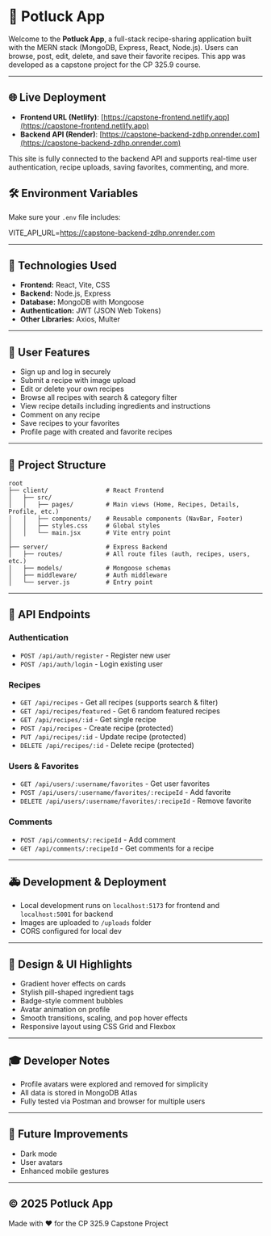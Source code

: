 # 🍲 Potluck App

Welcome to the **Potluck App**, a full-stack recipe-sharing application built with the MERN stack (MongoDB, Express, React, Node.js). Users can browse, post, edit, delete, and save their favorite recipes. This app was developed as a capstone project for the CP 325.9 course.

---

## 🌐 Live Deployment

- **Frontend URL (Netlify)**: [https://capstone-frontend.netlify.app](https://capstone-frontend.netlify.app)
- **Backend API (Render)**: [https://capstone-backend-zdhp.onrender.com](https://capstone-backend-zdhp.onrender.com)

This site is fully connected to the backend API and supports real-time user authentication, recipe uploads, saving favorites, commenting, and more.

## 🛠 Environment Variables

Make sure your `.env` file includes:

VITE_API_URL=https://capstone-backend-zdhp.onrender.com

---


## 🔧 Technologies Used
- **Frontend:** React, Vite, CSS
- **Backend:** Node.js, Express
- **Database:** MongoDB with Mongoose
- **Authentication:** JWT (JSON Web Tokens)
- **Other Libraries:** Axios, Multer

---

## 👥 User Features
- Sign up and log in securely
- Submit a recipe with image upload
- Edit or delete your own recipes
- Browse all recipes with search & category filter
- View recipe details including ingredients and instructions
- Comment on any recipe
- Save recipes to your favorites
- Profile page with created and favorite recipes

---

## 📂 Project Structure

```
root
├── client/                # React Frontend
│   ├── src/
│   │   ├── pages/         # Main views (Home, Recipes, Details, Profile, etc.)
│   │   ├── components/    # Reusable components (NavBar, Footer)
│   │   ├── styles.css     # Global styles
│   │   └── main.jsx       # Vite entry point
│
├── server/                # Express Backend
│   ├── routes/            # All route files (auth, recipes, users, etc.)
│   ├── models/            # Mongoose schemas
│   ├── middleware/        # Auth middleware
│   └── server.js          # Entry point
```

---

## 🚀 API Endpoints

### Authentication
- `POST /api/auth/register` - Register new user
- `POST /api/auth/login` - Login existing user

### Recipes
- `GET /api/recipes` - Get all recipes (supports search & filter)
- `GET /api/recipes/featured` - Get 6 random featured recipes
- `GET /api/recipes/:id` - Get single recipe
- `POST /api/recipes` - Create recipe (protected)
- `PUT /api/recipes/:id` - Update recipe (protected)
- `DELETE /api/recipes/:id` - Delete recipe (protected)

### Users & Favorites
- `GET /api/users/:username/favorites` - Get user favorites
- `POST /api/users/:username/favorites/:recipeId` - Add favorite
- `DELETE /api/users/:username/favorites/:recipeId` - Remove favorite

### Comments
- `POST /api/comments/:recipeId` - Add comment
- `GET /api/comments/:recipeId` - Get comments for a recipe

---

## 🚑 Development & Deployment
- Local development runs on `localhost:5173` for frontend and `localhost:5001` for backend
- Images are uploaded to `/uploads` folder
- CORS configured for local dev

---

## 🌈 Design & UI Highlights
- Gradient hover effects on cards
- Stylish pill-shaped ingredient tags
- Badge-style comment bubbles
- Avatar animation on profile
- Smooth transitions, scaling, and pop hover effects
- Responsive layout using CSS Grid and Flexbox

---

## 🎓 Developer Notes
- Profile avatars were explored and removed for simplicity
- All data is stored in MongoDB Atlas
- Fully tested via Postman and browser for multiple users

---

## 🔹 Future Improvements
- Dark mode
- User avatars
- Enhanced mobile gestures

---

## © 2025 Potluck App
Made with ❤️ for the CP 325.9 Capstone Project

